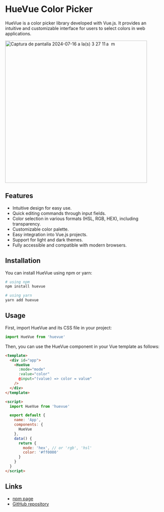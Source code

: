 # HueVue Color Picker

HueVue is a color picker library developed with Vue.js. It provides an intuitive and customizable interface for users to select colors in web applications.

<img width="456" alt="Captura de pantalla 2024-07-16 a la(s) 3 27 11 a  m" src="https://github.com/user-attachments/assets/a97cd763-a484-4c17-8cb2-d36abe774f73">

## Features

- Intuitive design for easy use.
- Quick editing commands through input fields.
- Color selection in various formats (HSL, RGB, HEX), including transparency.
- Customizable color palette.
- Easy integration into Vue.js projects.
- Support for light and dark themes.
- Fully accessible and compatible with modern browsers.

## Installation

You can install HueVue using npm or yarn:

```bash
# using npm
npm install huevue

# using yarn
yarn add huevue
```

## Usage

First, import HueVue and its CSS file in your project:

```javascript
import HueVue from 'huevue'
```

Then, you can use the HueVue component in your Vue template as follows:

```html
<template>
  <div id="app">
    <HueVue
      :mode="mode"
      :value="color"
      @input="(value) => color = value"
    />
  </div>
</template>

<script>
  import HueVue from 'huevue'

  export default {
    name: 'App',
    components: {
      HueVue
    },
    data() {
      return {
        mode: 'hex', // or 'rgb', 'hsl'
        color: '#ff0000'
      }
    }
  }
</script>
```

## Links

- [npm page](https://www.npmjs.com/package/huevue)
- [GitHub repository](https://github.com/jeancarlo-javier/huevue)
